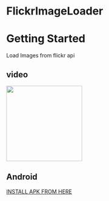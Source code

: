 # FlickrImageLoader

# Getting Started

Load Images from flickr api 

## video
<img src="https://github.com/ashok9585803037/FlickrImageLoader/blob/main/2021_06_21_01_34_00.mp4" width="200">


## Android
  [INSTALL APK FROM HERE](https://github.com/ashok9585803037/FlickrImageLoader/blob/main/apkfile/xome_flickr.apk)
